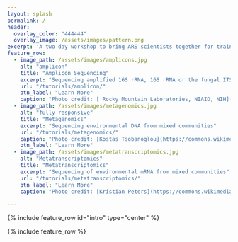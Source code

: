 ```yaml
---
layout: splash
permalink: /
header:
  overlay_color: "444444"
  overlay_image: /assets/images/pattern.png
excerpt: 'A two day workshop to bring ARS scientists together for training and community building around microbiome research.'
feature_row:
  - image_path: /assets/images/amplicons.jpg
    alt: "amplicon"
    title: "Amplicon Sequencing"
    excerpt: "Sequencing amplified 16S rRNA, 16S rRNA or the fungal ITS"
    url: "/tutorials/amplicon/"
    btn_label: "Learn More"
    caption: "Photo credit: [ Rocky Mountain Laboratories, NIAID, NIH](https://commons.wikimedia.org/wiki/File:SalmonellaNIAID.jpg)"
  - image_path: /assets/images/metagenomics.jpg
    alt: "fully responsive"
    title: "Metagenomics"
    excerpt: "Sequencing environmental DNA from mixed communities"
    url: "/tutorials/metagenomics/"
    caption: "Photo credit: [Kostas Tsobanoglou](https://commons.wikimedia.org/wiki/File:Diatoms-HCMR.jpg)"
    btn_label: "Learn More"
  - image_path: /assets/images/metatranscriptomics.jpg
    alt: "Metatranscriptomics"
    title: "Metatranscriptomics"
    excerpt: "Sequencing of environmental mRNA from mixed communities"
    url: "/tutorials/metatranscriptomics/"
    btn_label: "Learn More"
    caption: "Photo credit: [Kristian Peters](https://commons.wikimedia.org/wiki/File:Plagiomnium_affine_laminazellen.jpeg)"

---
```



{% include feature_row id="intro" type="center" %}

{% include feature_row %}
